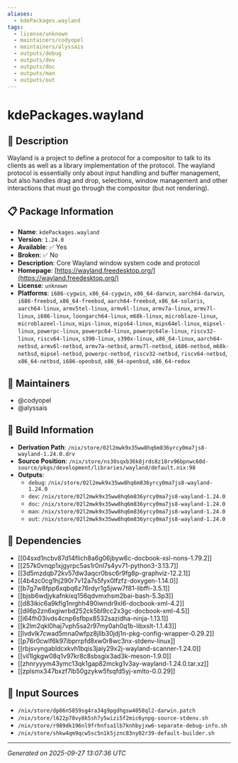 ```yaml
---
aliases:
  - kdePackages.wayland
tags:
  - license/unknown
  - maintainers/codyopel
  - maintainers/alyssais
  - outputs/debug
  - outputs/dev
  - outputs/doc
  - outputs/man
  - outputs/out
---
```


# kdePackages.wayland

## 📝 Description

Wayland is a project to define a protocol for a compositor to talk to its
clients as well as a library implementation of the protocol.
The wayland protocol is essentially only about input handling and buffer
management, but also handles drag and drop, selections, window management
and other interactions that must go through the compositor (but not
rendering).


## 📋 Package Information

- **Name**: `kdePackages.wayland`
- **Version**: `1.24.0`
- **Available**: ✅ Yes
- **Broken**: ✅ No
- **Description**: Core Wayland window system code and protocol
- **Homepage**: [https://wayland.freedesktop.org/](https://wayland.freedesktop.org/)
- **License**: `unknown`
- **Platforms**: `i686-cygwin`, `x86_64-cygwin`, `x86_64-darwin`, `aarch64-darwin`, `i686-freebsd`, `x86_64-freebsd`, `aarch64-freebsd`, `x86_64-solaris`, `aarch64-linux`, `armv5tel-linux`, `armv6l-linux`, `armv7a-linux`, `armv7l-linux`, `i686-linux`, `loongarch64-linux`, `m68k-linux`, `microblaze-linux`, `microblazeel-linux`, `mips-linux`, `mips64-linux`, `mips64el-linux`, `mipsel-linux`, `powerpc-linux`, `powerpc64-linux`, `powerpc64le-linux`, `riscv32-linux`, `riscv64-linux`, `s390-linux`, `s390x-linux`, `x86_64-linux`, `aarch64-netbsd`, `armv6l-netbsd`, `armv7a-netbsd`, `armv7l-netbsd`, `i686-netbsd`, `m68k-netbsd`, `mipsel-netbsd`, `powerpc-netbsd`, `riscv32-netbsd`, `riscv64-netbsd`, `x86_64-netbsd`, `i686-openbsd`, `x86_64-openbsd`, `x86_64-redox`
## 👥 Maintainers

- @codyopel
- @alyssais


## 🔧 Build Information

- **Derivation Path**: `/nix/store/02l2mwk9x35ww8hq6m836yrcy0ma7js8-wayland-1.24.0.drv`
- **Source Position**: `/nix/store/ns30sqxb36k8jrds8z18rv96bpnwc60d-source/pkgs/development/libraries/wayland/default.nix:98`
- **Outputs**:
  - `debug`:  `/nix/store/02l2mwk9x35ww8hq6m836yrcy0ma7js8-wayland-1.24.0`
  - `dev`:  `/nix/store/02l2mwk9x35ww8hq6m836yrcy0ma7js8-wayland-1.24.0`
  - `doc`:  `/nix/store/02l2mwk9x35ww8hq6m836yrcy0ma7js8-wayland-1.24.0`
  - `man`:  `/nix/store/02l2mwk9x35ww8hq6m836yrcy0ma7js8-wayland-1.24.0`
  - `out`:  `/nix/store/02l2mwk9x35ww8hq6m836yrcy0ma7js8-wayland-1.24.0`

## 🔗 Dependencies

- [[04sxd1ncbv87d14flich8a6g06jbyw6c-docbook-xsl-nons-1.79.2]]
- [[257k0vnqp1xjgyrpc5as1r0nl7s4yv71-python3-3.13.7]]
- [[3d5mzdqb72kv57dw3aqcr0bsc6r9fg8p-graphviz-12.2.1]]
- [[4b4zc0cg1hj290r7v12a7s5fyx0lfzfz-doxygen-1.14.0]]
- [[b7g7w8fpp6xqbq6z76rdyr1g5jww7f81-libffi-3.5.1]]
- [[bjsb6wdjykafnkixq156qdvmxhsm2bai-bash-5.3p3]]
- [[d83ikic6a9kflg1nrghh490iwndr9xl6-docbook-xml-4.2]]
- [[dil6p2zn6xgiwrbd252ck5bl9cc2x3gc-docbook-xml-4.5]]
- [[i64fh03ivds4cnp6sfbpx8532sazidha-ninja-1.13.1]]
- [[k2lm2qkl0haj7vph5sa2r97my0ah0q1b-libxslt-1.1.43]]
- [[lvdvlk7cwad5mna0wfpz8jllb30jdj1n-pkg-config-wrapper-0.29.2]]
- [[p76r0cwlf6k97ibprrpfd8xw0r8wc3nx-stdenv-linux]]
- [[rbjsvyngabldcxkvh1bqis3jaiy29x2j-wayland-scanner-1.24.0]]
- [[vil1lgkgw08q1v97kr8c8sbsgix3ad3k-meson-1.9.0]]
- [[zhnryyym43ymc13qk1gap82mckg1v3ay-wayland-1.24.0.tar.xz]]
- [[zplsmx347bxzf7lb50gzykw5fsqfd5yj-xmlto-0.0.29]]

## 📁 Input Sources

- `/nix/store/dp86n5859sg4ra34g9pgdhgsw4058ql2-darwin.patch`
- `/nix/store/l622p70vy8k5sh7y5wizi5f2mic6ynpg-source-stdenv.sh`
- `/nix/store/r989dk196nl9frhnfsa1lb7knhbyjxw6-separate-debug-info.sh`
- `/nix/store/shkw4qm9qcw5sc5n1k5jznc83ny02r39-default-builder.sh`

---
*Generated on 2025-09-27 13:07:36 UTC*
